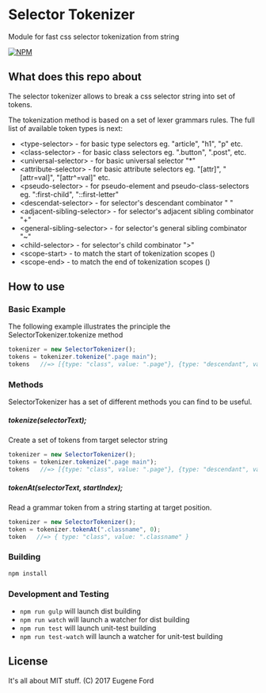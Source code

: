 # Selector Tokenizer
Module for fast css selector tokenization from string

[![NPM](https://nodei.co/npm/selector-tokenizer.png?downloads=true)](https://nodei.co/npm/selector-tokenizer/)

## What does this repo about

The selector tokenizer allows to break a css selector string into set of tokens. 

The tokenization method is based on a set of lexer grammars rules. The full list of available token types is next:

 * \<type-selector> - for basic type selectors eg. "article", "h1", "p" etc.
 * \<class-selector> - for basic class selectors eg. ".button", ".post", etc.
 * \<universal-selector> - for basic universal selector "*"
 * \<attribute-selector> - for basic attribute selectors eg. "[attr]", "[attr=val]", "[attr^=val]" etc.
 * \<pseudo-selector> - for pseudo-element and pseudo-class-selectors eg. ":first-child", "::first-letter"
 * \<descendat-selector> - for selector's descendant combinator " "
 * \<adjacent-sibling-selector> - for selector's adjacent sibling combinator "+"
 * \<general-sibling-selector> - for selector's general sibling combinator "~"
 * \<child-selector> - for selector's child combinator ">"
 * \<scope-start> - to match the start of tokenization scopes ()
 * \<scope-end> - to match the end of tokenization scopes ()

## How to use

### Basic Example
The following example illustrates the principle the SelectorTokenizer.tokenize method
```javascript
tokenizer = new SelectorTokenizer();
tokens = tokenizer.tokenize(".page main");
tokens   //=> [{type: "class", value: ".page"}, {type: "descendant", value: " "}, {type: "type", value: "main"}]
```

### Methods
SelectorTokenizer has a set of different methods you can find to be useful.

##### tokenize(selectorText);
Create a set of tokens from target selector string
```javascript
tokenizer = new SelectorTokenizer();
tokens = tokenizer.tokenize(".page main");
tokens   //=> [{type: "class", value: ".page"}, {type: "descendant", value: " "}, {type: "type", value: "main"}]
```

##### tokenAt(selectorText, startIndex);
Read a grammar token from a string starting at target position. 

```javascript
tokenizer = new SelectorTokenizer();
token = tokenizer.tokenAt(".classname", 0); 
token   //=> { type: "class", value: ".classname" }
```

### Building
```javascript
npm install
```

### Development and Testing
* `npm run gulp` will launch dist building 
* `npm run watch` will launch a watcher for dist building 
* `npm run test` will launch unit-test building 
* `npm run test-watch` will launch a watcher for unit-test building 

## License

It's all about MIT stuff. (C) 2017 Eugene Ford 